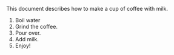 This document describes how to make a cup of coffee with milk.
1. Boil water
2. Grind the coffee.
3. Pour over.
4. Add milk.
5. Enjoy!
